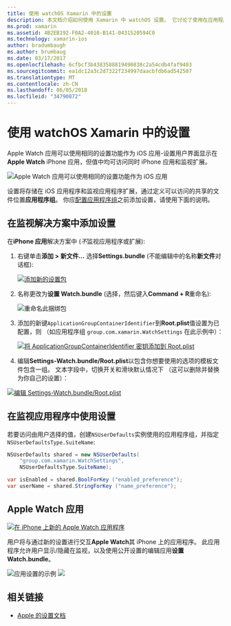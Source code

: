 ```yaml
---
title: 使用 watchOS Xamarin 中的设置
description: 本文档介绍如何使用 Xamarin 中 watchOS 设置。 它讨论了使用在应用程序中和 Apple Watch 应用这些设置在 iPhone 上监视应用程序解决方案，添加设置。
ms.prod: xamarin
ms.assetid: 4B2EB192-F0A2-4010-B141-0431520594C0
ms.technology: xamarin-ios
author: bradumbaugh
ms.author: brumbaug
ms.date: 03/17/2017
ms.openlocfilehash: 6cfbcf3b4383588819490838c2a54cdb4faf9403
ms.sourcegitcommit: ea1dc12a3c2d7322f234997daacbfdb6ad542507
ms.translationtype: MT
ms.contentlocale: zh-CN
ms.lasthandoff: 06/05/2018
ms.locfileid: "34790872"
---
```

# <a name="working-with-watchos-settings-in-xamarin"></a>使用 watchOS Xamarin 中的设置

Apple Watch 应用可以使用相同的设置功能作为 iOS 应用-设置用户界面显示在**Apple Watch** iPhone 应用，但值中均可访问同时 iPhone 应用和监视扩展。

![](settings-images/intro.png "Apple Watch 应用可以使用相同的设置功能作为 iOS 应用")

设置将存储在 iOS 应用程序和监视应用程序扩展，通过定义可以访问的共享的文件位置**应用程序组**。 你应[配置应用程序组](~/ios/watchos/app-fundamentals/app-groups.md)之前添加设置，请使用下面的说明。

## <a name="add-settings-in-a-watch-solution"></a>在监视解决方案中添加设置

在**iPhone 应用**解决方案中 (*不*监视应用程序或扩展):

1. 右键单击**添加 > 新文件...** 选择**Settings.bundle** (不能编辑中的名称**新文件**对话框):

   [![](settings-images/settings-add-sml.png "添加新的设置包")](settings-images/settings-add.png#lightbox)

2. 名称更改为**设置 Watch.bundle** (选择，然后键入**Command + R**重命名):

   ![](settings-images/settings-rename.png "重命名此捆绑包")

3. 添加的新键`ApplicationGroupContainerIdentifier`到**Root.plist**值设置为已配置，则 （如应用程序组 `group.com.xamarin.WatchSettings` 在此示例中）：

   [ ![](settings-images/settings-appgroup-sml.png "将 ApplicationGroupContainerIdentifier 密钥添加到 Root.plist")](settings-images/settings-appgroup.png#lightbox)

4. 编辑**Settings-Watch.bundle/Root.plist**以包含你想要使用的选项的模板文件包含一组。
  文本字段中，切换开关和滑块默认情况下 （这可以删除并替换为你自己的设置）：

  [![](settings-images/rootplist-sml.png "编辑 Settings-Watch.bundle/Root.plist")](settings-images/rootplist.png#lightbox)


## <a name="use-settings-in-the-watch-app"></a>在监视应用程序中使用设置

若要访问由用户选择的值，创建`NSUserDefaults`实例使用的应用程序组，并指定`NSUserDefaultsType.SuiteName`:

```csharp
NSUserDefaults shared = new NSUserDefaults(
    "group.com.xamarin.WatchSettings",
    NSUserDefaultsType.SuiteName);

var isEnabled = shared.BoolForKey ("enabled_preference");
var userName = shared.StringForKey ("name_preference");
```

## <a name="apple-watch-app"></a>Apple Watch 应用

[![](settings-images/settings-app-sml.png "在 iPhone 上新的 Apple Watch 应用程序")](settings-images/settings-app.png#lightbox)

用户将与通过新的设置进行交互**Apple Watch**其 iPhone 上的应用程序。 此应用程序允许用户显示/隐藏在监视，以及使用公开设置的编辑应用**设置 Watch.bundle**。

![](settings-images/applewatch-1.png "应用设置的示例") ![ ](settings-images/applewatch-2.png "示例应用程序设置")



## <a name="related-links"></a>相关链接

- [Apple 的设置文档](https://developer.apple.com/library/prerelease/ios/documentation/General/Conceptual/WatchKitProgrammingGuide/Settings.html#//apple_ref/doc/uid/TP40014969-CH22-SW1)
